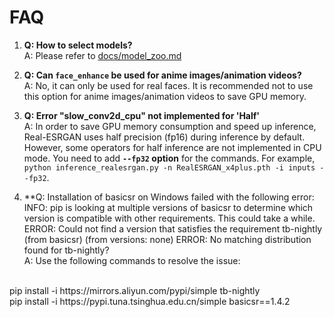 # FAQ

1. **Q: How to select models?**<br>
A: Please refer to [docs/model_zoo.md](docs/model_zoo.md)

1. **Q: Can `face_enhance` be used for anime images/animation videos?**<br>
A: No, it can only be used for real faces. It is recommended not to use this option for anime images/animation videos to save GPU memory.

1. **Q: Error "slow_conv2d_cpu" not implemented for 'Half'**<br>
A: In order to save GPU memory consumption and speed up inference, Real-ESRGAN uses half precision (fp16) during inference by default. However, some operators for half inference are not implemented in CPU mode. You need to add **`--fp32` option** for the commands. For example, `python inference_realesrgan.py -n RealESRGAN_x4plus.pth -i inputs --fp32`.

1. **Q: Installation of basicsr on Windows failed with the following error: INFO: pip is looking at multiple versions of basicsr to determine which version is compatible with other requirements. This could take a while. ERROR: Could not find a version that satisfies the requirement tb-nightly (from basicsr) (from versions: none) ERROR: No matching distribution found for tb-nightly?<br> A: Use the following commands to resolve the issue:
<br>
pip install -i https://mirrors.aliyun.com/pypi/simple tb-nightly
<br>
pip install -i https://pypi.tuna.tsinghua.edu.cn/simple basicsr==1.4.2
    